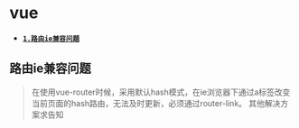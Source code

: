 # vue

- [**`1.路由ie兼容问题`**](#路由ie兼容问题)

## 路由ie兼容问题
> 在使用vue-router时候，采用默认hash模式，在ie浏览器下通过a标签改变当前页面的hash路由，无法及时更新，必须通过router-link。
> 其他解决方案求告知